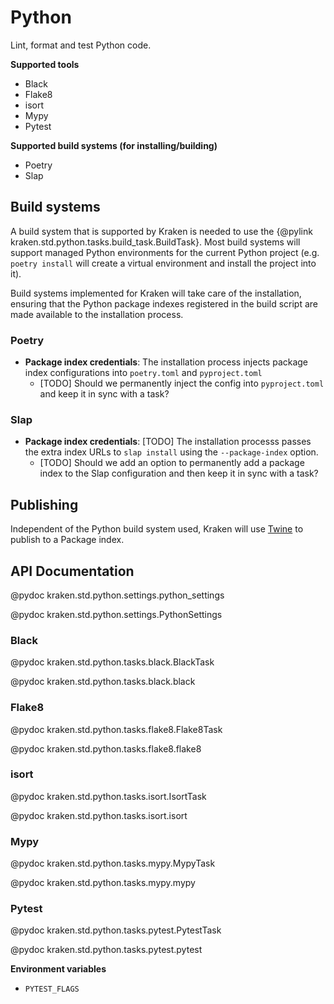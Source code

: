 # Python

  [Kaniko]: https://github.com/GoogleContainerTools/kaniko
  [Buildx]: https://docs.docker.com/buildx/working-with-buildx/

Lint, format and test Python code.

__Supported tools__

* Black
* Flake8
* isort
* Mypy
* Pytest

__Supported build systems (for installing/building)__

* Poetry
* Slap

## Build systems

A build system that is supported by Kraken is needed to use the {@pylink kraken.std.python.tasks.build_task.BuildTask}.
Most build systems will support managed Python environments for the current Python project (e.g. `poetry install` will
create a virtual environment and install the project into it).

Build systems implemented for Kraken will take care of the installation, ensuring that the Python package indexes
registered in the build script are made available to the installation process.

### Poetry

* **Package index credentials**: The installation process injects package index configurations into `poetry.toml` and
`pyproject.toml`
  * [TODO] Should we permanently inject the config into `pyproject.toml` and keep it in sync with a task?

### Slap

* **Package index credentials**: [TODO] The installation processs passes the extra index URLs to `slap install` using the
`--package-index` option.
  * [TODO] Should we add an option to permanently add a package index to the Slap configuration and then keep it in
    sync with a task?

## Publishing

Independent of the Python build system used, Kraken will use [Twine][] to publish to a Package index.

[Twine]: https://twine.readthedocs.io/en/stable/

## API Documentation

@pydoc kraken.std.python.settings.python_settings

@pydoc kraken.std.python.settings.PythonSettings

### Black

@pydoc kraken.std.python.tasks.black.BlackTask

@pydoc kraken.std.python.tasks.black.black

### Flake8

@pydoc kraken.std.python.tasks.flake8.Flake8Task

@pydoc kraken.std.python.tasks.flake8.flake8

### isort

@pydoc kraken.std.python.tasks.isort.IsortTask

@pydoc kraken.std.python.tasks.isort.isort

### Mypy

@pydoc kraken.std.python.tasks.mypy.MypyTask

@pydoc kraken.std.python.tasks.mypy.mypy

### Pytest

@pydoc kraken.std.python.tasks.pytest.PytestTask

@pydoc kraken.std.python.tasks.pytest.pytest

__Environment variables__

* `PYTEST_FLAGS`
